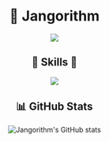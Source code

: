 <h1 align="center">👋 Jangorithm </h1>

<p align="center">
    <img src="https://img.shields.io/badge/2021.03-전주대 인공지능 입학-0099CC?style=for-the-badge"/>
 
</p>

<!-- Skills and Technology Section -->
<h2 align="center">🐡 Skills 🐡</h2>
<p align="center">
    <!-- Python Badge -->
    <a href="https://github.com/Jangorithm/python-basics">
        <img src="https://img.shields.io/badge/Python-3776AB?style=for-the-badge&logo=Python&logoColor=ffdd54"/>
    </a>
    <!-- Add other skills and technology badges here -->
</p>



<!-- GitHub Stats -->
<h2 align="center">📊 GitHub Stats</h2>
<p align="center">
    <img src="https://github-readme-stats.vercel.app/api?username=Jangorithm&show_icons=true&theme=radical" alt="Jangorithm's GitHub stats"/>
</p>
